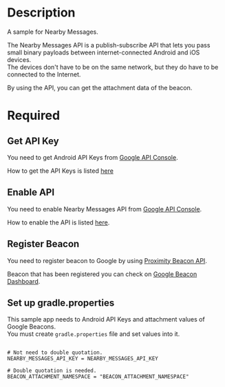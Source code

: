# Description

A sample for Nearby Messages.  

The Nearby Messages API is a publish-subscribe API that lets you pass small binary payloads between internet-connected Android and iOS devices.  
The devices don't have to be on the same network, but they do have to be connected to the Internet.

By using the API, you can get the attachment data of the beacon.

# Required

## Get API Key

You need to get Android API Keys from [Google API Console](https://console.developers.google.com/apis?project=profile-notification-95441&hl=JA).

How to get the API Keys is listed [here](https://developers.google.com/awareness/android-api/get-a-key)

## Enable API
You need to enable Nearby Messages API from [Google API Console](https://console.developers.google.com/apis?project=profile-notification-95441&hl=JA).

How to enable the API is listed [here](https://developers.google.com/awareness/android-api/get-a-key#activate_additional_apis).

## Register Beacon

You need to register beacon to Google by using [Proximity Beacon API](https://developers.google.com/beacons/proximity/guides).

Beacon that has been registered you can check on [Google Beacon Dashboard](https://developers.google.com/beacons/dashboard).

## Set up gradle.properties
   
This sample app needs to Android API Keys and attachment values of Google Beacons.  
You must create ```gradle.properties``` file and set values into it.

```naerby-messages/gradle.properties
    
# Not need to double quotation.
NEARBY_MESSAGES_API_KEY = NEARBY_MESSAGES_API_KEY
    
# Double quotation is needed.
BEACON_ATTACHMENT_NAMESPACE = "BEACON_ATTACHMENT_NAMESPACE"
    
```